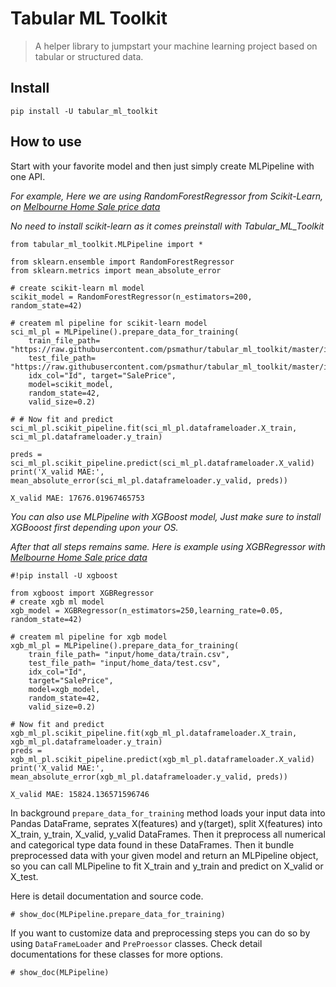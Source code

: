 # Tabular ML Toolkit
> A helper library to jumpstart your machine learning project based on tabular or structured data.


## Install

`pip install -U tabular_ml_toolkit`

## How to use

Start with your favorite model and then just simply create MLPipeline with one API.

*For example, Here we are using RandomForestRegressor from Scikit-Learn, on  [Melbourne Home Sale price data](https://www.kaggle.com/estrotococo/home-data-for-ml-course)*


*No need to install scikit-learn as it comes preinstall with Tabular_ML_Toolkit*

```
from tabular_ml_toolkit.MLPipeline import *
```

```
from sklearn.ensemble import RandomForestRegressor
from sklearn.metrics import mean_absolute_error

# create scikit-learn ml model
scikit_model = RandomForestRegressor(n_estimators=200, random_state=42)

# createm ml pipeline for scikit-learn model
sci_ml_pl = MLPipeline().prepare_data_for_training(
    train_file_path= "https://raw.githubusercontent.com/psmathur/tabular_ml_toolkit/master/input/home_data/train.csv",
    test_file_path= "https://raw.githubusercontent.com/psmathur/tabular_ml_toolkit/master/input/home_data/test.csv",
    idx_col="Id", target="SalePrice",
    model=scikit_model,
    random_state=42,
    valid_size=0.2)

# # Now fit and predict
sci_ml_pl.scikit_pipeline.fit(sci_ml_pl.dataframeloader.X_train, sci_ml_pl.dataframeloader.y_train)

preds = sci_ml_pl.scikit_pipeline.predict(sci_ml_pl.dataframeloader.X_valid)
print('X_valid MAE:', mean_absolute_error(sci_ml_pl.dataframeloader.y_valid, preds))
```

    X_valid MAE: 17676.01967465753


*You can also use MLPipeline with XGBoost model, Just make sure to install XGBooost first depending upon your OS.*

*After that all steps remains same. Here is example using XGBRegressor with [Melbourne Home Sale price data](https://www.kaggle.com/estrotococo/home-data-for-ml-course)*

```
#!pip install -U xgboost
```

```
from xgboost import XGBRegressor
# create xgb ml model
xgb_model = XGBRegressor(n_estimators=250,learning_rate=0.05, random_state=42)

# createm ml pipeline for xgb model
xgb_ml_pl = MLPipeline().prepare_data_for_training(
    train_file_path= "input/home_data/train.csv",
    test_file_path= "input/home_data/test.csv",
    idx_col="Id",
    target="SalePrice",
    model=xgb_model,
    random_state=42,
    valid_size=0.2)

# Now fit and predict
xgb_ml_pl.scikit_pipeline.fit(xgb_ml_pl.dataframeloader.X_train, xgb_ml_pl.dataframeloader.y_train)
preds = xgb_ml_pl.scikit_pipeline.predict(xgb_ml_pl.dataframeloader.X_valid)
print('X_valid MAE:', mean_absolute_error(xgb_ml_pl.dataframeloader.y_valid, preds))
```

    X_valid MAE: 15824.136571596746


In background `prepare_data_for_training` method loads your input data into Pandas DataFrame, seprates X(features) and y(target), split X(features) into X_train, y_train, X_valid, y_valid DataFrames. Then it preprocess all numerical and categorical type data found in these DataFrames. Then it bundle preprocessed data with your given model and return an MLPipeline object, so you can call MLPipeline to fit X_train and y_train and predict on X_valid or X_test.

Here is detail documentation and source code.

```
# show_doc(MLPipeline.prepare_data_for_training)
```

If you want to customize data and preprocessing steps you can do so by using `DataFrameLoader` and `PreProessor` classes. Check detail documentations for these classes for more options. 

```
# show_doc(MLPipeline)
```

